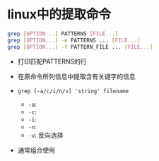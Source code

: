 # linux中的提取命令

```bash
grep [OPTION...] PATTERNS [FILE...]
grep [OPTION...] -e PATTERNS ... [FILE...]
grep [OPTION...] -f PATTERN_FILE ... [FILE...]
```

- 打印匹配PATTERNS的行

- 在原命令所列信息中提取含有关键字的信息
- `grep [-a/c/i/n/v] 'string' filename`
  - `-a`:
  - `-c`:
  - `-i`:
  - `-n`:
  - `-v`: 反向选择
- 通常组合使用
